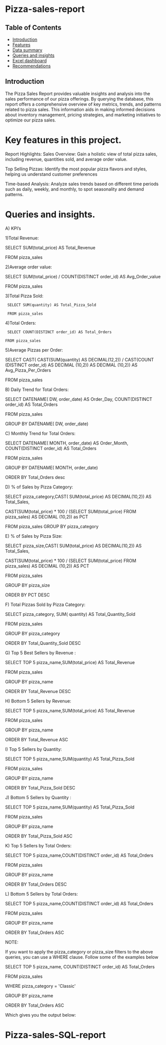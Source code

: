 # Pizza-sales-report


## Table of Contents
- [Introduction](#introduction)
- [Features](#features)
- [Data summary](#Data_summary)
- [Queries and insights](#Queries_and_insights)
- [Excel dashboard](#Excel_dashboard)
- [Recommendations](#Recommendations)


## Introduction

The Pizza Sales  Report provides valuable insights and analysis into the sales performance of our pizza offerings. 
By querying the database, this report offers a comprehensive overview of key metrics, trends, and patterns related to pizza sales. 
This information aids in making informed decisions about inventory management, pricing strategies, 
and marketing initiatives to optimize our pizza sales.


# Key features in this project.
Report Highlights:
Sales Overview: Gain a holistic view of total pizza sales,
including revenue, quantities sold, and average order value.

Top Selling Pizzas: Identify the most popular pizza flavors and styles, 
helping us understand customer preferences

Time-based Analysis: Analyze sales trends based on different time periods such as daily, 
weekly, and monthly, to spot seasonality and demand patterns.


# Queries and insights.

A)	KPI’s

1)Total Revenue:

SELECT SUM(total_price) AS Total_Revenue 

FROM pizza_sales


   2)Average order value:

 SELECT SUM(total_price) / COUNT(DISTINCT order_id) AS Avg_Order_value

 FROM pizza_sales


   3)Total Pizza Sold:

     SELECT SUM(quantity) AS Total_Pizza_Sold 

     FROM pizza_sales


   4)Total Orders:

     SELECT COUNT(DISTINCT order_id) AS Total_Orders 

    FROM pizza_sales

      
   5)Average Pizzas per Order:

   SELECT CAST( CAST(SUM(quantity) AS DECIMAL(12,2)) / CAST(COUNT (DISTINCT order_id)  AS   DECIMAL (10,2)) AS DECIMAL (10,2)) AS Avg_Pizza_Per_Orders 

   FROM pizza_sales


B)	Daily Trend for Total Orders:

SELECT DATENAME( DW, order_date) AS Order_Day, COUNT(DISTINCT order_id) AS Total_Orders

FROM pizza_sales

GROUP BY DATENAME( DW, order_date)

C)	Monthly Trend for Total Orders:

SELECT DATENAME( MONTH, order_date) AS Order_Month, COUNT(DISTINCT order_id) AS Total_Orders

FROM pizza_sales

GROUP BY DATENAME( MONTH, order_date)

  ORDER BY Total_Orders desc


D)	% of Sales by Pizza Category:

SELECT pizza_category,CAST( SUM(total_price) AS DECIMAL(10,2)) AS Total_Sales, 

CAST(SUM(total_price) * 100 / (SELECT SUM(total_price) FROM pizza_sales) AS DECIMAL (10,2)) as PCT 

FROM pizza_sales GROUP BY pizza_category



E)	% of Sales by Pizza Size:

SELECT pizza_size,CAST( SUM(total_price) AS DECIMAL(10,2)) AS Total_Sales, 

CAST(SUM(total_price) * 100 / (SELECT SUM(total_price) FROM pizza_sales) AS DECIMAL (10,2)) AS PCT 

FROM pizza_sales 

GROUP BY pizza_size 

ORDER BY PCT DESC



F)	Total Pizzas Sold by Pizza Category:

SELECT pizza_category, SUM( quantity) AS Total_Quantity_Sold

FROM pizza_sales

GROUP BY pizza_category

ORDER BY Total_Quantity_Sold DESC


G)	Top 5 Best Sellers by Revenue :

SELECT TOP 5 pizza_name,SUM(total_price) AS Total_Revenue

FROM pizza_sales

GROUP BY pizza_name

ORDER BY Total_Revenue DESC



H)	 Bottom 5 Sellers by Revenue:

SELECT TOP 5 pizza_name,SUM(total_price) AS Total_Revenue

FROM pizza_sales

GROUP BY pizza_name

ORDER BY Total_Revenue ASC


I)	Top 5 Sellers by Quantity:

SELECT TOP 5 pizza_name,SUM(quantity) AS Total_Pizza_Sold

FROM pizza_sales

GROUP BY pizza_name

ORDER BY Total_Pizza_Sold DESC


J)	Bottom 5 Sellers by Quantity  :

SELECT TOP 5 pizza_name,SUM(quantity) AS Total_Pizza_Sold

FROM pizza_sales

GROUP BY pizza_name

ORDER BY Total_Pizza_Sold ASC



 

     

K)	Top 5 Sellers by Total Orders:

SELECT TOP 5 pizza_name,COUNT(DISTINCT order_id) AS Total_Orders

  FROM pizza_sales

GROUP BY pizza_name

ORDER BY Total_Orders DESC



 





L)	Bottom 5 Sellers by Total Orders:

SELECT TOP 5 pizza_name,COUNT(DISTINCT order_id) AS Total_Orders

FROM pizza_sales

GROUP BY pizza_name

ORDER BY Total_Orders ASC



 





NOTE:

If you want to apply the pizza_category or pizza_size filters to the above queries, you can use a WHERE clause. Follow some of the examples below 

SELECT TOP 5 pizza_name, COUNT(DISTINCT order_id) AS Total_Orders

FROM pizza_sales

WHERE pizza_category = 'Classic'

GROUP BY pizza_name

ORDER BY Total_Orders ASC

Which gives you the output below:

 




# Pizza-sales-SQL-report
